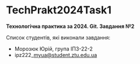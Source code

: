 # TechPrakt2024Task1

**Технологічна практика за 2024. Git. Завдання №2**

Список студентів, які виконали завдання:

* Морозюк Юрій, група ІПЗ-22-2
* ipz222\_myua@student.ztu.edu.ua
